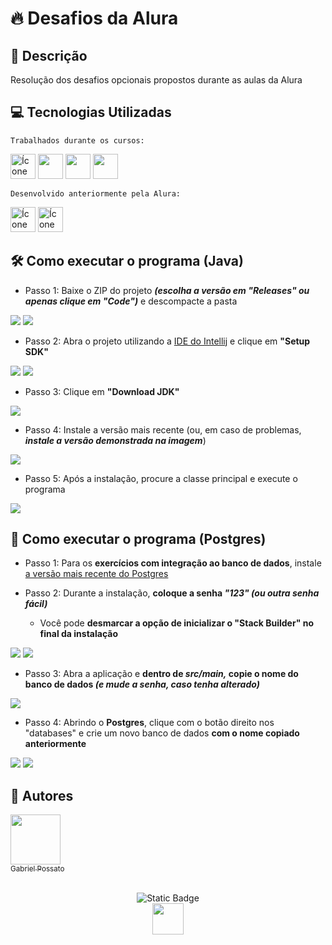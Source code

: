 # 🔥 Desafios da Alura

## 📰 Descrição

Resolução dos desafios opcionais propostos durante as aulas da Alura

## 💻 Tecnologias Utilizadas

`Trabalhados durante os cursos:`

<img src="https://cdn.jsdelivr.net/gh/devicons/devicon@latest/icons/javascript/javascript-original.svg" height = "40" alt = "Ícone JavaScript"/> <img src="https://cdn.jsdelivr.net/gh/devicons/devicon@latest/icons/java/java-plain.svg" height = "40"/> <img src="https://cdn.jsdelivr.net/gh/devicons/devicon@latest/icons/spring/spring-original.svg" height = "40"/> <img src="https://cdn.jsdelivr.net/gh/devicons/devicon@latest/icons/postgresql/postgresql-original.svg" height = "40"/>

`Desenvolvido anteriormente pela Alura:`

<img src="https://cdn.jsdelivr.net/gh/devicons/devicon@latest/icons/html5/html5-original.svg" height = "40" alt = "Ícone HTML"/> <img src="https://cdn.jsdelivr.net/gh/devicons/devicon@latest/icons/css3/css3-original.svg" height = "40" alt = "Ícone CSS"/>

## 🛠️ Como executar o programa (Java)

- Passo 1: Baixe o ZIP do projeto ***(escolha a versão em "Releases" ou apenas clique em "Code")*** e descompacte a pasta
<img src = "img/Passo0_1.jpg">
<img src = "img/Passo0_2.jpg">

- Passo 2: Abra o projeto utilizando a <a href = "https://www.jetbrains.com/pt-br/idea/">IDE do Intellij</a> e clique em **"Setup SDK"**
<img src = "img/Passo1.5.jpg">
<img src = "img/Passo1.jpg">

- Passo 3: Clique em **"Download JDK"**
<img src = "img/Passo2.jpg">

- Passo 4: Instale a versão mais recente (ou, em caso de problemas, ***instale a versão demonstrada na imagem***)
<img src = "img/Passo3.jpg">

- Passo 5: Após a instalação, procure a classe principal e execute o programa
<img src = "img/Passo4.jpg">

## 🚧 Como executar o programa (Postgres)

* Passo 1: Para os **exercícios com integração ao banco de dados**, instale <a href = "https://www.enterprisedb.com/downloads/postgres-postgresql-downloads">a versão mais recente do Postgres</a>

* Passo 2: Durante a instalação, **coloque a senha *"123" (ou outra senha fácil)***
  * Você pode **desmarcar a opção de inicializar o "Stack Builder" no final da instalação**
<img src = "img/Passo1.1.jpg">
<img src = "img/Passo1.2.jpg">

- Passo 3: Abra a aplicação e **dentro de *src/main,* copie o nome do banco de dados *(e mude a senha, caso tenha alterado)***
<img src = "img/Passo1.6.jpg">

* Passo 4: Abrindo o **Postgres**, clique com o botão direito nos "databases" e crie um novo banco de dados **com o nome copiado anteriormente**
<img src = "img/Passo1.3.jpg">
<img src = "img/Passo1.4.jpg">

## 🙋 Autores
[<img loading="lazy" src="https://avatars.githubusercontent.com/u/136634888?v=4" width=80><br> <sub> Gabriel Possato </sub>](https://github.com/possatogabriel)
<br>
<br>
<p align = "center"> <img alt="Static Badge" src="https://img.shields.io/badge/STATUS%20%20%20%20%20%20%20%20%20%20%20%20%20%20%20-em desenvolvimento-blue?style=for-the-badge"> <br/> <img src = "./img/alura1.png" height = "50"></p>
